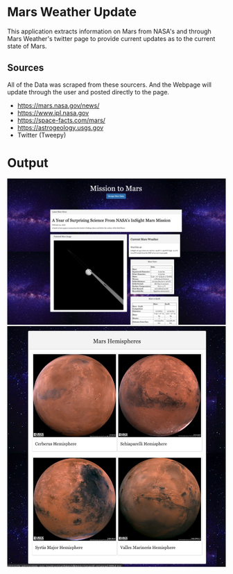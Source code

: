 # Mars Weather Update
This application extracts information on Mars from NASA's and through Mars Weather's twitter page to provide current updates as to the current state of Mars.

## Sources 
All of the Data was scraped from these sourcers. And the Webpage will update through the user and posted directly to the page.
* https://mars.nasa.gov/news/
* https://www.jpl.nasa.gov
* https://space-facts.com/mars/
* https://astrogeology.usgs.gov
* Twitter (Tweepy)

# Output

![](Screenshots/Screen%20Shot%202020-02-26%20at%206.08.19%20PM.png)
![](Screenshots/Screen%20Shot%202020-02-26%20at%206.09.27%20PM.png)
